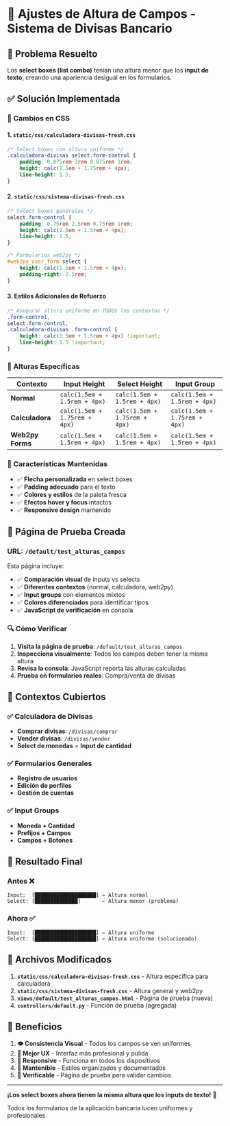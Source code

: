 # 📏 Ajustes de Altura de Campos - Sistema de Divisas Bancario

## 🎯 Problema Resuelto

Los **select boxes (list combo)** tenían una altura menor que los **input de texto**, creando una apariencia desigual en los formularios.

## ✅ Solución Implementada

### 🔧 Cambios en CSS

#### 1. **`static/css/calculadora-divisas-fresh.css`**
```css
/* Select boxes con altura uniforme */
.calculadora-divisas select.form-control {
    padding: 0.875rem 3rem 0.875rem 1rem;
    height: calc(1.5em + 1.75rem + 4px);
    line-height: 1.5;
}
```

#### 2. **`static/css/sistema-divisas-fresh.css`**
```css
/* Select boxes generales */
select.form-control {
    padding: 0.75rem 2.5rem 0.75rem 1rem;
    height: calc(1.5em + 1.5rem + 4px);
    line-height: 1.5;
}

/* Formularios web2py */
#web2py_user_form select {
    height: calc(1.5em + 1.5rem + 4px);
    padding-right: 2.5rem;
}
```

#### 3. **Estilos Adicionales de Refuerzo**
```css
/* Asegurar altura uniforme en TODOS los contextos */
.form-control,
select.form-control,
.calculadora-divisas .form-control {
    height: calc(1.5em + 1.5rem + 4px) !important;
    line-height: 1.5 !important;
}
```

### 📐 Alturas Específicas

| Contexto | Input Height | Select Height | Input Group |
|----------|-------------|---------------|-------------|
| **Normal** | `calc(1.5em + 1.5rem + 4px)` | `calc(1.5em + 1.5rem + 4px)` | `calc(1.5em + 1.5rem + 4px)` |
| **Calculadora** | `calc(1.5em + 1.75rem + 4px)` | `calc(1.5em + 1.75rem + 4px)` | `calc(1.5em + 1.75rem + 4px)` |
| **Web2py Forms** | `calc(1.5em + 1.5rem + 4px)` | `calc(1.5em + 1.5rem + 4px)` | `calc(1.5em + 1.5rem + 4px)` |

### 🎨 Características Mantenidas

- ✅ **Flecha personalizada** en select boxes
- ✅ **Padding adecuado** para el texto
- ✅ **Colores y estilos** de la paleta fresca
- ✅ **Efectos hover y focus** intactos
- ✅ **Responsive design** mantenido

## 🧪 Página de Prueba Creada

### **URL**: `/default/test_alturas_campos`

Esta página incluye:
- ✅ **Comparación visual** de inputs vs selects
- ✅ **Diferentes contextos** (normal, calculadora, web2py)
- ✅ **Input groups** con elementos mixtos
- ✅ **Colores diferenciados** para identificar tipos
- ✅ **JavaScript de verificación** en consola

### 🔍 Cómo Verificar

1. **Visita la página de prueba**: `/default/test_alturas_campos`
2. **Inspecciona visualmente**: Todos los campos deben tener la misma altura
3. **Revisa la consola**: JavaScript reporta las alturas calculadas
4. **Prueba en formularios reales**: Compra/venta de divisas

## 📱 Contextos Cubiertos

### ✅ Calculadora de Divisas
- **Comprar divisas**: `/divisas/comprar`
- **Vender divisas**: `/divisas/vender`
- **Select de monedas** = **Input de cantidad**

### ✅ Formularios Generales
- **Registro de usuarios**
- **Edición de perfiles**
- **Gestión de cuentas**

### ✅ Input Groups
- **Moneda + Cantidad**
- **Prefijos + Campos**
- **Campos + Botones**

## 🎯 Resultado Final

### Antes ❌
```
Input:  [████████████████████] ← Altura normal
Select: [██████████████]       ← Altura menor (problema)
```

### Ahora ✅
```
Input:  [████████████████████] ← Altura uniforme
Select: [████████████████████] ← Altura uniforme (solucionado)
```

## 🔧 Archivos Modificados

1. **`static/css/calculadora-divisas-fresh.css`** - Altura específica para calculadora
2. **`static/css/sistema-divisas-fresh.css`** - Altura general y web2py
3. **`views/default/test_alturas_campos.html`** - Página de prueba (nueva)
4. **`controllers/default.py`** - Función de prueba (agregada)

## 🚀 Beneficios

1. **👁️ Consistencia Visual** - Todos los campos se ven uniformes
2. **🎨 Mejor UX** - Interfaz más profesional y pulida
3. **📱 Responsive** - Funciona en todos los dispositivos
4. **🔧 Mantenible** - Estilos organizados y documentados
5. **🧪 Verificable** - Página de prueba para validar cambios

---

**¡Los select boxes ahora tienen la misma altura que los inputs de texto!** 🎉

Todos los formularios de la aplicación bancaria lucen uniformes y profesionales.